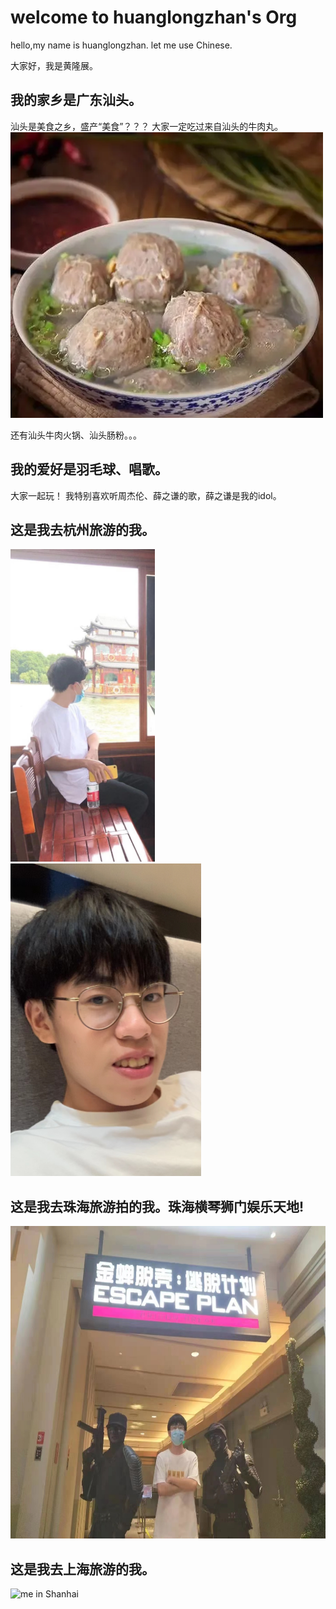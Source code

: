 # welcome to huanglongzhan's Org

hello,my name is huanglongzhan.
let me use Chinese.

大家好，我是黄隆展。

## 我的家乡是广东汕头。
汕头是美食之乡，盛产“美食”？？？
大家一定吃过来自汕头的牛肉丸。
<img src="assets/beefball.jpg" alt="汕头牛肉丸" />

还有汕头牛肉火锅、汕头肠粉。。。


## 我的爱好是羽毛球、唱歌。
大家一起玩！
我特别喜欢听周杰伦、薛之谦的歌，薛之谦是我的idol。


## 这是我去杭州旅游的我。


<img src="assets/pic1.jpg" alt="me in Hangzhou" height="500px"/>
<img src="assets/pic2.jpg" alt="me in Hangzhou" height="500px"/>

## 这是我去珠海旅游拍的我。珠海横琴狮门娱乐天地!
<img src="assets/pic3.jpg" alt="me in Hangzhou" height="500px"/>


## 这是我去上海旅游的我。

<img src="assets/shanhai.png" alt="me in Shanhai" height="500px" />
